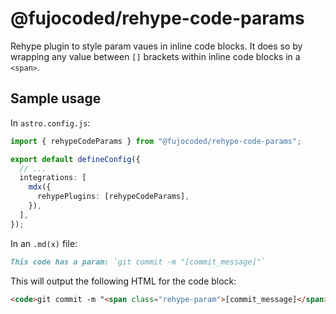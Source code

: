 # @fujocoded/rehype-code-params

Rehype plugin to style param vaues in inline code blocks. It does so by wrapping
any value between `[]` brackets within inline code blocks in a `<span>`.

## Sample usage

In `astro.config.js`:

```ts
import { rehypeCodeParams } from "@fujocoded/rehype-code-params";

export default defineConfig({
  // ...
  integrations: [
    mdx({
      rehypePlugins: [rehypeCodeParams],
    }),
  ],
});
```

In an `.md(x)` file:

```md
This code has a param: `git commit -m "[commit_message]"`
```

This will output the following HTML for the code block:

```html
<code>git commit -m "<span class="rehype-param">[commit_message]</span>"</code>
```
